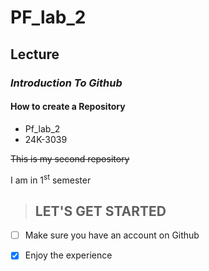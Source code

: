 # PF_lab_2
## **Lecture**
### ***Introduction To Github***
#### How to create a Repository
* Pf_lab_2
* 24K-3039
  
~~This is my second repository~~

I am in 1<sup>st</sup> semester
> ## LET'S GET STARTED
- [ ] Make sure you have an account on Github
    
- [x] Enjoy the experience
